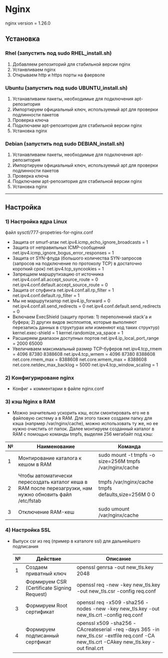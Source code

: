 # Nginx

nginx version = 1.26.0

## Ycтановка
### Rhel (запустить под sudo RHEL_install.sh)
1) Добавляем репозиторий для стабильной версии nginx
2) Устанвливаем nginx
3) Открываем http и https порты на фаерволе

### Ubuntu (запустить под sudo UBUNTU_install.sh)
1) Устанавливаем пакеты, необходимые для подключения apt-репозитория
2) Импортируем официальный ключ, используемый apt для проверки подлинности пакетов
3) Проверка ключа
4) Подключаем apt-репозитория для стабильной версии nginx
5) Установка nginx

### Debian (запустить под sudo DEBIAN_install.sh)
1) Устанавливаем пакеты, необходимые для подключения apt-репозитория
2) Импортируем официальный ключ, используемый apt для проверки подлинности пакетов
3) Проверка ключа
4) Подключаем apt-репозитория для стабильной версии nginx
5) Установка nginx

---
## Настройка
### 1) Настройка ядра Linux
файл sysctl/777-propetries-for-nginx.conf
* Защита от smurf-атак
    net.ipv4.icmp_echo_ignore_broadcasts = 1
* Защита от неправильных ICMP-сообщений
    net.ipv4.icmp_ignore_bogus_error_responses = 1
* Защита от SYN-флуда (большого количества SYN-запросов (запросов на подключение по протоколу TCP) в достаточно короткий срок)
    net.ipv4.tcp_syncookies = 1
* Запрещаем маршрутизацию от источника
    net.ipv4.conf.all.accept_source_route = 0
    net.ipv4.conf.default.accept_source_route = 0
* Защита от спуфинга
    net.ipv4.conf.all.rp_filter = 1
    net.ipv4.conf.default.rp_filter = 1
*  Мы не маршрутизатор
    net.ipv4.ip_forward = 0
    net.ipv4.conf.all.send_redirects = 0
    net.ipv4.conf.default.send_redirects = 0
* Включаем ExecShield (защиту против: 1) переполнений stack'а и буфера; 2) других видов эксплоитов, которые выполняют перезапись данных в структурах или изменяют код таких структур)
    kernel.exec-shield = 1
    kernel.randomize_va_space = 1
* Расширяем диапазон доступных портов
    net.ipv4.ip_local_port_range = 2000 65000
* Увеличиваем максимальный размер TCP-буферов
    net.ipv4.tcp_rmem = 4096 87380 8388608
    net.ipv4.tcp_wmem = 4096 87380 8388608
    net.core.rmem_max = 8388608
    net.core.wmem_max = 8388608
    net.core.netdev_max_backlog = 5000
    net.ipv4.tcp_window_scaling = 1

### 2) Конфигурироване nginx
*  Конфиг + комментарии в файле nginx.conf

### 3) кэш Nginx в RAM
* Можно значительно ускорить кэш, если смонтировать его не в файловую систему а в RAM. 
Для этого также создаем папку для кэша (напрмер /var/nginx/cache), можно использовать ту же, но ее нужно очистить от папок. Далее монтируем созданный каталог в RAM с помощью команды tmpfs, выделяя 256 мегабайт под кэш:

| № | Наименование                                                                                              |Команда|
|---|-----------------------------------------------------------------------------------------------------------|-------|
| 1 | Монтирование каталога к кешом в RAM                                                                       |sudo mount -t tmpfs -o size=256M tmpfs /var/nginx/cache|
| 2 | Чтобы автоматически пересоздать каталог кеша в RAM после перезагрузки, нам нужно обновить файл /etc/fstab |tmpfs /var/nginx/cache tmpfs defaults,size=256M 0 0|
| 3 | Отключение RAM-кеш                                                                                        |sudo umount /var/nginx/cache|

### 4) Настройка SSL
* Выпуск csr из req (пример в каталоге ssl) для дальнейшего подписания 

  | № | Действие                                    |Описание| 
  |---|---------------------------------------------|-------|
  | 1 | Создаем приватный ключ                      |openssl genrsa -out new_tls.key 2048|
  | 2 | Формируем CSR (Certificate Signing Request) |openssl req -new -key new_tls.key -out new_tls.csr -config req.conf|
  | 3 | Формируем Root сертификат                   |openssl req -x509 -sha256 -nodes -new -key new_tls.key -out new_tls.crt -config req.conf     |
  | 4 | Формируем подписанный сертфикат             | openssl x509 -sha256 -CAcreateserial -req -days 365 -in new_tls.csr -extfile req.conf -CA new_tls.crt -CAkey new_tls.key -out final.crt|

